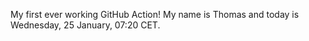 My first ever working GitHub Action!
My name is Thomas and today is Wednesday, 25 January, 07:20 CET. 
